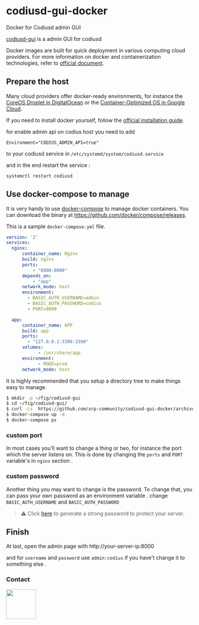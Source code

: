 # codiusd-gui-docker
Docker for Codiusd admin GUI

[codiusd-gui][1] is a admin GUI for codiusd 

Docker images are built for quick deployment in various computing cloud providers. For more information on docker and containerization technologies, refer to [official document][4].

## Prepare the host

Many cloud providers offer docker-ready environments, for instance the [CoreOS Droplet in DigitalOcean][5] or the [Container-Optimized OS in Google Cloud][6].

If you need to install docker yourself, follow the [official installation guide][7].

for enable admin api on codius host you need to add 

```
Environment="CODIUS_ADMIN_API=true"
```

to your codiusd service in `/etc/systemd/system/codiusd.service`

and in the end restart the service :

```
systemctl restart codiusd
```


## Use docker-compose to manage

It is very handy to use [docker-compose][3] to manage docker containers.
You can download the binary at <https://github.com/docker/compose/releases>.

This is a sample `docker-compose.yml` file.

```yaml
version: '2'
services:
  nginx:
      container_name: Nginx
      build: nginx
      ports:
          - "8000:8000"
      depends_on:
          - "app"
      network_mode: host
      environment:
        - BASIC_AUTH_USERNAME=admin
        - BASIC_AUTH_PASSWORD=codius
        - PORT=8000

  app:
      container_name: APP
      build: app
      ports:
        - "127.0.0.1:3300:3300"
      volumes:
            - /usr/share/app
      environment:
            - MODE=prod
      network_mode: host

```

It is highly recommended that you setup a directory tree to make things easy to manage.

```bash
$ mkdir -p ~/fig/codiusd-gui
$ cd ~/fig/codiusd-gui/
$ curl -Ls  https://github.com/xrp-community/codiusd-gui-docker/archive/master.tar.gz |  tar xz --strip=1
$ docker-compose up -d
$ docker-compose ps
```

### custom port

In most cases you'll want to change a thing or two, for instance the port which the server listens on. This is done by changing the `ports` and `PORT` variable's in `nginx` section .

### custom password

Another thing you may want to change is the password. To change that, you can pass your own password as an environment variable .
change `BASIC_AUTH_USERNAME` and `BASIC_AUTH_PASSWORD`

> :warning: Click [here][2] to generate a strong password to protect your server.

## Finish

At last, open the admin page with http://your-server-ip:8000

and for `username` and `password` use `admin:codius` if you have't change it to something else .


### Contact

[<img src="https://user-images.githubusercontent.com/6250203/42041517-5435904c-7b07-11e8-906b-39a5f763a406.png" data-canonical-src="https://twitter.com/baltazar223" width="80" height="80" />
](https://twitter.com/baltazar223) 


[1]: https://github.com/codius/codiusd-gui
[2]: https://duckduckgo.com/?q=password+12&t=ffsb&ia=answer
[3]: https://github.com/docker/compose
[4]: https://docs.docker.com/
[5]: https://www.digitalocean.com/products/linux-distribution/coreos/
[6]: https://cloud.google.com/container-optimized-os/
[7]: https://docs.docker.com/install/
